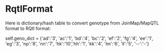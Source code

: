 # RqtlFormat

Here is dictionary/hash table to convert genotype from JoinMap/MapQTL format to RQtl format:

self.geno_dict = {'ad':'3', 'ac':'1', 'bd':'4', 'bc':'2',
                          'ef':'2', 'fg':'4', 'ee':'1', 'eg':'3',
                          'np':'8', 'nn':'7',
                          'hk':'10','hh':'1', 'kk':'4',
                          'lm':'6', 'll':'5', '--':'-'}
                          
                          
